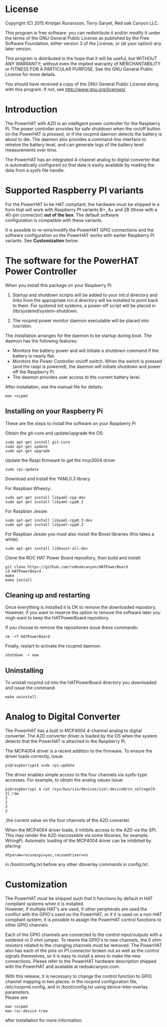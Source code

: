 
License
=======
Copyright (C) 2015  Kristjan Runarsson, Terry Garyet, Red oak Canyon LLC.

This program is free software: you can redistribute it and/or modify
it under the terms of the GNU General Public License as published by
the Free Software Foundation, either version 3 of the License, or
(at your option) any later version.

This program is distributed in the hope that it will be useful,
but WITHOUT ANY WARRANTY; without even the implied warranty of
MERCHANTABILITY or FITNESS FOR A PARTICULAR PURPOSE.  See the
GNU General Public License for more details.

You should have received a copy of the GNU General Public License
along with this program.  If not, see <http://www.gnu.org/licenses/>

Introduction
============
The PowerHAT with A2D is an intelligent power controller for the Raspberry Pi.  The power
controller provides for safe shutdown when the on/off button on the PowerHAT is pressed,
or if the rocpmd daemon detects the battery is about to die.  The daemon also provides 
a command-line interface to retreive the battery level, and can generate logs of the 
battery level measurements over time.

The PowerHAT has an integrated 4-channel analog to digital converter that is automatically
configured so that data is easliy available by reading the data from a sysfs file handle.

Supported Raspberry PI variants
===============================
For the PowerHAT to be HAT compliant, the hardware must be shipped in a form that will work with 
Raspberry PI variants B+, A+ and 2B (those with a 40-pin connector) **out of the box**. The default software  
configuration is compatible with these variants.  

It is possible to re-wire/modify the PowerHAT GPIO connections and the software 
configuration so the PowerHAT works with earlier Raspberry PI variants.   See **Customization** below.

The software for the PowerHAT Power Controller
=============================================
When you install this package on your Raspberry Pi: 

1. Startup and shutdown scripts will be added to your init.d directory and links
   from the appropriate rcn.d directory will be installed to point back to them. For
   systemd init systems, a power-off script will be placed in /lib/systemd/system-shutdown.

2. The rocpmd power monitor daemon executable will be placed into /usr/sbin.

The installation arranges for the daemon to be startup during boot.  The daemon has the following
features:

* Monitors the battery power and will initiate a shutdown command if the 
  battery is nearly flat.  
* Monitors the Power Controller on/off switch. When the switch is pressed 
  (and the raspi is powered), the daemon will initiate shutdown and power off 
  the Raspberry Pi.
* The deamon provides user access to the current battery level.  

After installation, see the manual file for details:

```
man rocpmd 
```

Installing on your Raspberry Pi
---------------------------------
These are the steps to install the software on your Raspberry Pi

Obtain the git-core and update/upgrade the OS:
```
sudo apt-get install git-core
sudo apt-get update
sudo apt-get upgrade
```

Update the Raspi firmware to get the mcp3004 driver
```
sudo rpi-update
```
Download and install the YAML0.3 library. 

For Raspbian Wheezy:
```
sudo apt-get install libyaml-cpp-dev
sudo apt-get install libyaml-cpp0.3
```
For Raspbian Jessie:
```
sudo apt-get install libyaml-cpp0.3-dev
sudo apt-get install libyaml-cpp0.3
```

For Raspbian Jessie you must also install the Boost libraries (this takes a while):
```
sudo apt-get install libboost-all-dev
```
Clone the ROC HAT Power Board repository, then build and install:
```
git clone https://github.com/redoakcanyon/HATPowerBoard
cd HATPowerBoard
make
make install
```

Cleaning up and restarting
--------------------------
Once everything is installed it is OK to remove the downloaded repostory. 
However, if you want to reserve the option to remove the software later 
you migh want to keep the HATPowerBoard repository. 

If you choose to remove the repositories issue these commands: 
``` 
rm -rf HATPowerBoard
```

Finally, restart to activate the rocpmd daemon:
```
shutdown -r now
```
Uninstalling
------------
To unistall rocpmd cd into the HATPowerBoard directory you downloaded and 
issue the command:
```
make uninstall
```
Analog to Digital Converter
===========================
The PowerHAT has a built in MCP4004 4-channel analog to digital converter. The A2D converter
driver is loaded by the OS when the system detects that the PowerHAT is attached to the Raspberry Pi.

The MCP4004 driver is a recent addition to the firmware. To ensure the driver loads correctly, issue:

```
pi@raspberrypi$ sudo rpi-update
```

The driver enables simple access to the four channels via sysfs-type accesses.  For example,
to obtain the analog values issue:

```
pi@raspberrypi $ cat /sys/bus/iio/devices/iio\:device0/in_voltage[0-3]_raw
2
2
2
2

```
,the current value on the four channels of the A2D converter.

When the MCP4004 driver loads, it inhibits access to the A2D via the SPI. This may render the A2D 
inaccessible via some libraries, for example, WiringPi.  Automatic loading 
of the MCP4004 driver can be inhibited by placing:

```
dtparam=rocusespi=yes,rocusedriver=no 
```
in /boot/config.txt before any other dtoverlay commands in config.txt.  


Customization
=============
The PowerHAT must be shipped such that it functions by default in HAT compliant systems when it is installed.  
However, if multiple HAT's are used, if other peripherals are used the conflict with the GPIO's
used on the PowerHAT, or if it is used on a non-HAT compliant system, it is possible to assign the 
PowerHAT control functions to other GPIO channels. 

Each of the GPIO channels are connected to the control input/outputs with a soldered-in 
0 ohm jumper.  To rewire the GPIO's to new channels, the 0 ohm resistors related to the
changing channels must be removed. The PowerHAT also has each of the pins on P1 connector broken out as well
as the control signals themselves, so it is easy to install a wires to make the new connections. 
Please refer to the PowerHAT hardware description shipped with the PowerHAT and available at redoakcanyon.com.

With this release, it is necessary to change the control function to GPIO channel mapping in two places: in the 
rocpmd configuration file, /etc/rocpmd.config, and in /boot/config.txt using device-tree-overlay parameters.  
Please see 

```
man rocpmd 
man roc-device-tree
```
after installation for more information.

